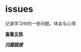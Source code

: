# issues

记录学习中的一些问题，体会与心得

[**查看文档**](http://wangming1993.github.io/issues)

[***问题链接***](https://github.com/wangming1993/issues/issues)
